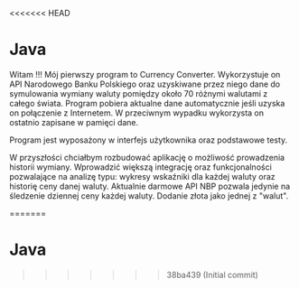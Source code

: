 <<<<<<< HEAD
# Java

Witam !!!
Mój pierwszy program to Currency Converter.
Wykorzystuje on API Narodowego Banku Polskiego oraz uzyskiwane przez niego dane do symulowania wymiany waluty pomiędzy około 70 różnymi walutami z całego świata.
Program pobiera aktualne dane automatycznie jeśli uzyska on połączenie z Internetem. W przeciwnym wypadku wykorzysta on ostatnio zapisane w pamięci dane.

Program jest wyposażony w interfejs użytkownika oraz podstawowe testy.

W przyszłości chciałbym rozbudować aplikację o możliwość prowadzenia historii wymiany. Wprowadzić większą integrację oraz funkcjonalności pozwalające na analizę typu:
wykresy wskaźniki dla każdej waluty oraz historię ceny danej waluty. Aktualnie darmowe API NBP pozwala jedynie na śledzenie dziennej ceny każdej waluty.
Dodanie złota jako jednej z "walut".

=======
# Java
>>>>>>> 38ba439 (Initial commit)
